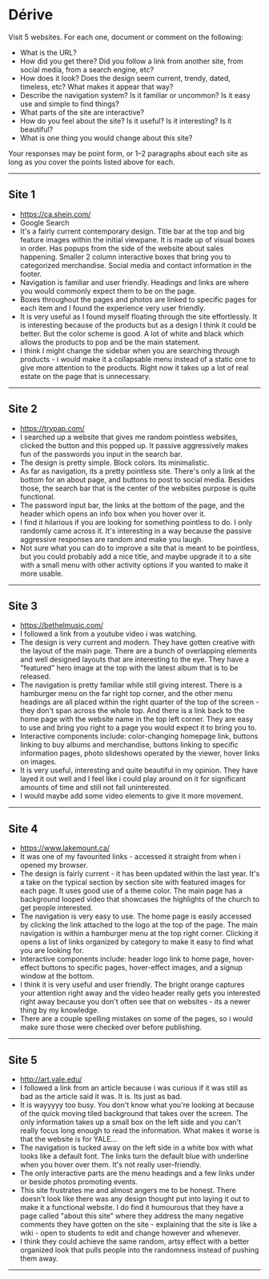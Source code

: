 # Dérive

Visit 5 websites. For each one, document or comment on the following:
* What is the URL?
* How did you get there? Did you follow a link from another site, from social media, from a search engine, etc?
* How does it look? Does the design seem current, trendy, dated, timeless, etc? What makes it appear that way?
* Describe the navigation system? Is it familiar or uncommon? Is it easy use and simple to find things?
* What parts of the site are interactive?
* How do you feel about the site? Is it useful? Is it interesting? Is it beautiful?
* What is one thing you would change about this site?

Your responses may be point form, or 1–2 paragraphs about each site as long as you cover the points listed above for each.

---
## Site 1
* https://ca.shein.com/
* Google Search
* It's a fairly current contemporary design. Title bar at the top and big feature images within the initial viewpane. It is made up of visual boxes in order. Has popups from the side of the website about sales happening. Smaller 2 column interactive boxes that bring you to categorized merchandise. Social media and contact information in the footer.
* Navigation is familiar and user friendly. Headings and links are where you would commonly expect them to be on the page.
* Boxes throughout the pages and photos are linked to specific pages for each item and I found the experience very user friendly.
* It is very useful as I found myself floating through the site effortlessly. It is interesting because of the products but as a design I think it could be better. But the color scheme is good. A lot of white and black which allows the products to pop and be the main statement.
* I think I might change the sidebar when you are searching through products - i would make it a collapsable menu instead of a static one to give more attention to the products. Right now it takes up a lot of real estate on the page that is unnecessary.

---
## Site 2
* https://trypap.com/
* I searched up a website that gives me random pointless websites, clicked the button and this popped up. It passive aggressively makes fun of the passwords you input in the search bar.
* The design is pretty simple. Block colors. Its minimalistic.
* As far as navigation, its a pretty pointless site. There's only a link at the bottom for an about page, and buttons to post to social media. Besides those, the search bar that is the center of the websites purpose is quite functional.
* The password input bar, the links at the bottom of the page, and the header which opens an info box when you hover over it.
* I find it hilarious if you are looking for something pointless to do. I only randomly came across it. It's interesting in a way because the passive aggressive responses are random and make you laugh.
* Not sure what you can do to improve a site that is meant to be pointless, but you could probably add a nice title, and maybe upgrade it to a site with a small menu with other activity options if you wanted to make it more usable.

---
## Site 3
* https://bethelmusic.com/
* I followed a link from a youtube video i was watching.
* The design is very current and modern. They have gotten creative with the layout of the main page. There are a bunch of overlapping elements and well designed layouts that are interesting to the eye. They have a "featured" hero image at the top with the latest album that is to be released.
* The navigation is pretty familiar while still giving interest. There is a hamburger menu on the far right top corner, and the other menu headings are all placed within the right quarter of the top of the screen - they don't span across the whole top. And there is a link back to the home page with the website name in the top left corner. They are easy to use and bring you right to a page you would expect it to bring you to.
* Interactive components include: color-changing homepage link, buttons linking to buy albums and merchandise, buttons linking to specific information pages, photo slideshows operated by the viewer, hover links on images.
* It is very useful, interesting and quite beautiful in my opinion. They have layed it out well and I feel like i could play around on it for significant amounts of time and still not fall uninterested.
* I would maybe add some video elements to give it more movement.

---
## Site 4
* https://www.lakemount.ca/
* It was one of my favourited links - accessed it straight from when i opened my browser.
* The design is fairly current - it has been updated within the last year. It's a take on the typical section by section site with featured images for each page. It uses good use of a theme color. The main page has a background looped video that showcases the highlights of the church to get people interested.
* The navigation is very easy to use. The home page is easily accessed by clicking the link attached to the logo at the top of the page. The main navigation is within a hamburger menu at the top right corner. Clicking it opens a list of links organized by category to make it easy to find what you are looking for.
* Interactive components include: header logo link to home page, hover-effect buttons to specific pages, hover-effect images, and a signup window at the bottom.
* I think it is very useful and user friendly. The bright orange captures your attention right away and the video header really gets you interested right away because you don't often see that on websites - its a newer thing by my knowledge.
* There are a couple spelling mistakes on some of the pages, so i would make sure those were checked over before publishing.

---
## Site 5
* http://art.yale.edu/
* I followed a link from an article because i was curious if it was still as bad as the article said it was. It is. Its just as bad.
* It is wayyyyy too busy. You don't know what you're looking at because of the quick moving tiled background that takes over the screen. The only information takes up a small box on the left side and you can't really focus long enough to read the information. What makes it worse is that the website is for YALE...
* The navigation is tucked away on the left side in a white box with what looks like a default font. The links turn the default blue with underline when you hover over them. It's not really user-friendly. 
* The only interactive parts are the menu headings and a few links under or beside photos promoting events.
* This site frustrates me and almost angers me to be honest. There doesn't look like there was any design thought put into laying it out to make it a functional website. I do find it humourous that they have a page called "about this site" where they address the many negative comments they have gotten on the site - explaining that the site is like a wiki - open to students to edit and change however and whenever.
* I think they could achieve the same random, artsy effect with a better organized look that pulls people into the randomness instead of pushing them away.

---
